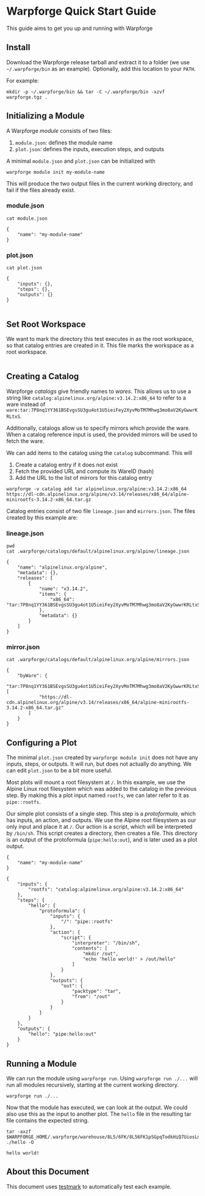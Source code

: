 # Warpforge Quick Start Guide

This guide aims to get you up and running with Warpforge

## Install

Download the Warpforge release tarball and extract it to a folder (we use `~/.warpforge/bin` as an example).
Optionally, add this location to your `PATH`.

For example:

```
mkdir -p ~/.warpforge/bin && tar -C ~/.warpforge/bin -xzvf warpforge.tgz .
```

## Initializing a Module

A Warpforge *module* consists of two files: 
1. `module.json`: defines the module name
2. `plot.json`: defines the inputs, execution steps, and outputs

A minimal `module.json` and `plot.json` can be initialized with

[testmark]:# (quickstart/module-init/sequence)
```
warpforge module init my-module-name
```

This will produce the two output files in the current working directory, and
fail if the files already exist.

### module.json
[testmark]:# (quickstart/module-init/then-check-module/script)
```
cat module.json
```

[testmark]:# (quickstart/module-init/then-check-module/output)
```
{
	"name": "my-module-name"
}
```

### plot.json
[testmark]:# (quickstart/module-init/then-check-plot/script)
```
cat plot.json
```

[testmark]:# (quickstart/module-init/then-check-plot/output)
```
{
	"inputs": {},
	"steps": {},
	"outputs": {}
}
```

[testmark]:# (quickstart/module-init/fs/placeholder-so-we-exec-in-a-temp-dir)
```
```

## Set Root Workspace

We want to mark the directory this test executes in as the root workspace, so that catalog entries
are created in it. This file marks the workspace as a root workspace.

[testmark]:# (quickstart/fs/.warpforge/root)
```
```

## Creating a Catalog

Warpforge *catalogs* give friendly names to *wares*. This allows us to use a string like
`catalog:alpinelinux.org/alpine:v3.14.2:x86_64` to refer to a ware instead of 
`ware:tar:7P8nq1YY361BSEvgsSU3gu4ot1U5ieiFey2XyvMoTM7Mhwg3mo8aV2KyGwwrKRLtxS`.

Additionally, catalogs allow us to specify mirrors which provide the ware. When a catalog
reference input is used, the provided mirrors will be used to fetch the ware.

We can add items to the catalog using the `catalog` subcommand. This will
1. Create a catalog entry if it does not exist
2. Fetch the provided URL and compute its WareID (hash)
3. Add the URL to the list of mirrors for this catalog entry

[testmark]:# (quickstart/add-catalog/sequence)
```
warpforge -v catalog add tar alpinelinux.org/alpine:v3.14.2:x86_64 https://dl-cdn.alpinelinux.org/alpine/v3.14/releases/x86_64/alpine-minirootfs-3.14.2-x86_64.tar.gz
```

Catalog entries consist of two file `lineage.json` and `mirrors.json`. The files created
by this example are:

### lineage.json
[testmark]:# (quickstart/then-check-lineage/script)
```
pwd
cat .warpforge/catalogs/default/alpinelinux.org/alpine/lineage.json
```

[testmark]:# (quickstart/then-check-lineage/output)
```
{
	"name": "alpinelinux.org/alpine",
	"metadata": {},
	"releases": [
		{
			"name": "v3.14.2",
			"items": {
				"x86_64": "tar:7P8nq1YY361BSEvgsSU3gu4ot1U5ieiFey2XyvMoTM7Mhwg3mo8aV2KyGwwrKRLtxS"
			},
			"metadata": {}
		}
	]
}
```

### mirror.json
[testmark]:# (quickstart/then-check-mirrors/script)
```
cat .warpforge/catalogs/default/alpinelinux.org/alpine/mirrors.json
```

[testmark]:# (quickstart/then-check-mirrors/output)
```
{
	"byWare": {
		"tar:7P8nq1YY361BSEvgsSU3gu4ot1U5ieiFey2XyvMoTM7Mhwg3mo8aV2KyGwwrKRLtxS": [
			"https://dl-cdn.alpinelinux.org/alpine/v3.14/releases/x86_64/alpine-minirootfs-3.14.2-x86_64.tar.gz"
		]
	}
}
```

## Configuring a Plot

The minimal `plot.json` created by `warpforge module init` does not have any inputs, steps,
or outputs. It will run, but does not actually do anything. We can edit `plot.json` to 
be a bit more useful.

Most plots will mount a root filesystem at `/`. In this example, we use the Alpine Linux root filesystem which was added to the catalog in the previous step. By making this a plot input named `rootfs`, we can later refer to it as `pipe::rootfs`.

Our simple plot consists of a single step. This step is a *protoformula*, which has inputs, an action, and outputs. We use the Alpine root filesystem as our only input and place it at `/`. Our action is a script, which will be interpreted by `/bin/sh`. This script creates a directory, then creates a file. This directory is an output of the protoformula (`pipe:hello:out`), and is later used as a plot output.

[testmark]:# (quickstart/fs/module.json)
```
{
    "name": "my-module-name"
}
```

[testmark]:# (quickstart/fs/plot.json)
```
{
	"inputs": {
		"rootfs": "catalog:alpinelinux.org/alpine:v3.14.2:x86_64"
	},
	"steps": {
		"hello": {
			"protoformula": {
				"inputs": {
					"/": "pipe::rootfs"
				},
				"action": {
					"script": {
						"interpreter": "/bin/sh",
						"contents": [
							"mkdir /out",
							"echo 'hello world!' > /out/hello"
						]
					}
				},
				"outputs": {
					"out": {
						"packtype": "tar",
						"from": "/out"
					}
				}
			}
		}
	},
	"outputs": {
		"hello": "pipe:hello:out"
	}
}
```

## Running a Module

We can run the module using `warpforge run`. Using `warpforge run ./...` will run all modules recursively, starting at the current working directory.

[testmark]:# (quickstart/then-run/sequence)
```
warpforge run ./...
```

Now that the module has executed, we can look at the output. We could also use this as the input to another plot. The `hello` file in the resulting tar file contains the expected string.

[testmark]:# (quickstart/then-check-output/script)
```
tar -axzf $WARPFORGE_HOME/.warpforge/warehouse/8L5/6FK/8L56FK1pSGpqTodkHiQ7UiosLm4cgce1joZ69vx8iJy4fSird5RwvNbK9b9cQ6RyWN ./hello -O
```

[testmark]:# (quickstart/then-check-output/output)
```
hello world!
```

## About this Document

This document uses [testmark](https://github.com/warpfork/go-testmark) to automatically test each example. 